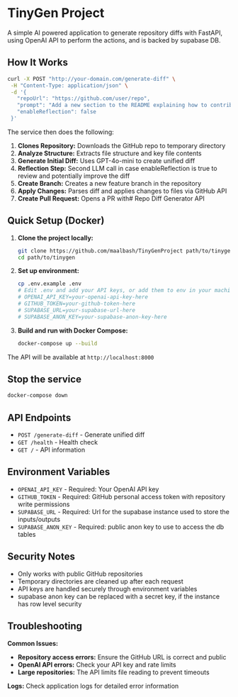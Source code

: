 # TinyGen Project

A simple AI powered application to generate repository diffs with FastAPI, using OpenAI API to perform the actions, and is backed by supabase DB.

## How It Works

```bash
curl -X POST "http://your-domain.com/generate-diff" \
 -H "Content-Type: application/json" \
 -d '{
   "repoUrl": "https://github.com/user/repo",
   "prompt": "Add a new section to the README explaining how to contribute to the project",
   "enableReflection": false
 }'
```
The service then does the following:

1. **Clones Repository:** Downloads the GitHub repo to temporary directory
2. **Analyze Structure:** Extracts file structure and key file contents
3. **Generate Initial Diff:** Uses GPT-4o-mini to create unified diff
4. **Reflection Step:** Second LLM call in case enableReflection is true to review and potentially improve the diff
5. **Create Branch:** Creates a new feature branch in the repository
6. **Apply Changes:** Parses diff and applies changes to files via GitHub API
7. **Create Pull Request:** Opens a PR with# Repo Diff Generator API 

## Quick Setup (Docker)

1. **Clone the project locally:**
   ```bash
   git clone https://github.com/maalbash/TinyGenProject path/to/tinygen
   cd path/to/tinygen
   ```

2. **Set up environment:**
   ```bash
   cp .env.example .env
   # Edit .env and add your API keys, or add them to env in your machine using export command:
   # OPENAI_API_KEY=your-openai-api-key-here
   # GITHUB_TOKEN=your-github-token-here
   # SUPABASE_URL=your-supabase-url-here
   # SUPABASE_ANON_KEY=your-supabase-anon-key-here
   ```

4. **Build and run with Docker Compose:**
   ```bash
   docker-compose up --build
   ```

The API will be available at `http://localhost:8000`

## Stop the service

```bash
docker-compose down
```

## API Endpoints

- `POST /generate-diff` - Generate unified diff
- `GET /health` - Health check
- `GET /` - API information

## Environment Variables

- `OPENAI_API_KEY` - Required: Your OpenAI API key
- `GITHUB_TOKEN` - Required: GitHub personal access token with repository write permissions
- `SUPABASE_URL` - Required: Url for the supabase instance used to store the inputs/outputs
- `SUPABASE_ANON_KEY` - Required: public anon key to use to access the db tables

## Security Notes

- Only works with public GitHub repositories
- Temporary directories are cleaned up after each request
- API keys are handled securely through environment variables
- supabase anon key can be replaced with a secret key, if the instance has row level security

## Troubleshooting

**Common Issues:**
- **Repository access errors:** Ensure the GitHub URL is correct and public
- **OpenAI API errors:** Check your API key and rate limits
- **Large repositories:** The API limits file reading to prevent timeouts

**Logs:** Check application logs for detailed error information